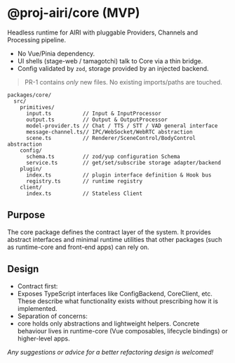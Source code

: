 # @proj-airi/core (MVP)

Headless runtime for AIRI with pluggable Providers, Channels and Processing pipeline.

- No Vue/Pinia dependency.
- UI shells (stage-web / tamagotchi) talk to Core via a thin bridge.
- Config validated by `zod`, storage provided by an injected backend.

> PR-1 contains *only* new files. No existing imports/paths are touched.

```
packages/core/
  src/
    primitives/
      input.ts          // Input & InputProcessor
      output.ts         // Output & OutputProcessor
      model-provider.ts // Chat / TTS / STT / VAD general interface
      message-channel.ts// IPC/WebSocket/WebRTC abstraction
      scene.ts          // Renderer/SceneControl/BodyControl abstraction
    config/
      schema.ts         // zod/yup configuration Schema
      service.ts        // get/set/subscribe storage adapter/backend
    plugin/
      index.ts          // plugin interface definition & Hook bus
      registry.ts       // runtime registry
    client/
      index.ts          // Stateless Client

```

## Purpose

The core package defines the contract layer of the system.
It provides abstract interfaces and minimal runtime utilities that other packages (such as runtime-core and front-end apps) can rely on.

## Design

 - Contract first:
  - Exposes TypeScript interfaces like ConfigBackend, CoreClient, etc. These describe what functionality exists without prescribing how it is implemented.
 - Separation of concerns:
  - core holds only abstractions and lightweight helpers. Concrete behaviour lives in runtime-core (Vue composables, lifecycle bindings) or higher-level apps.

*Any suggestions or advice for a better refactoring design is welcomed!*
